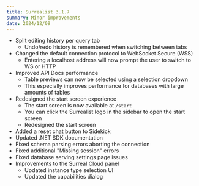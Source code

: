 ```yaml
---
title: Surrealist 3.1.7
summary: Minor improvements
date: 2024/12/09
---
```


- Split editing history per query tab
	- Undo/redo history is remembered when switching between tabs
- Changed the default connection protocol to WebSocket Secure (WSS)
	- Entering a localhost address will now prompt the user to switch to WS or HTTP
- Improved API Docs performance
	- Table previews can now be selected using a selection dropdown
	- This especially improves performance for databases with large amounts of tables
- Redesigned the start screen experience
	- The start screen is now available at `/start`
	- You can click the Surrealist logo in the sidebar to open the start screen
	- Redesigned the start screen
- Added a reset chat button to Sidekick
- Updated .NET SDK documentation
- Fixed schema parsing errors aborting the connection
- Fixed additional "Missing session" errors
- Fixed database serving settings page issues
- Improvements to the Surreal Cloud panel
	- Updated instance type selection UI
	- Updated the capabilities dialog